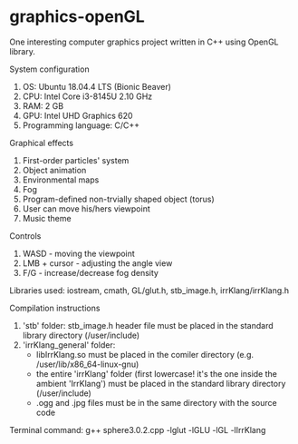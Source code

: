 # graphics-openGL
One interesting computer graphics project written in C++ using OpenGL library.

System configuration
1. OS: Ubuntu 18.04.4 LTS (Bionic Beaver)
2. CPU: Intel Core i3-8145U 2.10 GHz
3. RAM: 2 GB
4. GPU: Intel UHD Graphics 620
5. Programming language: C/C++

Graphical effects
1. First-order particles' system
2. Object animation
3. Environmental maps
4. Fog
5. Program-defined non-trvially shaped object (torus)
6. User can move his/hers viewpoint
7. Music theme

Controls
1. WASD - moving the viewpoint
2. LMB + cursor - adjusting the angle view
3. F/G - increase/decrease fog density

Libraries used: iostream, cmath, GL/glut.h, stb_image.h, irrKlang/irrKlang.h

Compilation instructions
1. 'stb' folder: stb_image.h header file must be placed in the standard library directory (/user/include)
2. 'irrKlang_general' folder:
   - libIrrKlang.so must be placed in the comiler directory (e.g. /user/lib/x86_64-linux-gnu)
   - the entire 'irrKlang' folder (first lowercase! it's the one inside the ambient 'IrrKlang') must be placed in the standard library directory (/user/include)
   - .ogg and .jpg files must be in the same directory with the source code

Terminal command: g++ sphere3.0.2.cpp -lglut -lGLU -lGL -lIrrKlang
